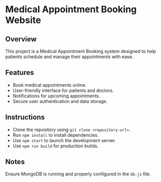 # Medical Appointment Booking Website

## Overview
This project is a Medical Appointment Booking system designed to help patients schedule and manage their appointments with ease.

## Features
- Book medical appointments online.
- User-friendly interface for patients and doctors.
- Notifications for upcoming appointments.
- Secure user authentication and data storage.

## Instructions
- Clone the repository using `git clone <repository-url>`.
- Run `npm install` to install dependencies.
- Use `npm start` to launch the development server.
- Use `npm run build` for production builds.

## Notes
Ensure MongoDB is running and properly configured in the `db.js` file.

